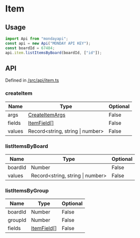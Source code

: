 # Item

## Usage

```typescript
import Api from "mondayapi";
const api = new Api("MONDAY API KEY");
const boardId = 67484;
api.item.listItemsByBoard(boardId, ["id"]);
```

## API

Defined in [/src/api/item.ts](../src/api/item.ts)

### **createItem**

| Name   | Type                                        | Optional |
| ------ | ------------------------------------------- | -------- |
| args   | [CreateItemArgs](../src/interfaces/item.ts) | False    |
| fields | [ItemField[]](../src/interfaces/item.ts)    | False    |
| values | Record<string, string \| number>            | False    |

### **listItemsByBoard**

| Name    | Type                             | Optional |
| ------- | -------------------------------- | -------- |
| boardId | Number                           | False    |
| values  | Record<string, string \| number> | False    |

### **listItemsByGroup**

| Name    | Type                                     | Optional |
| ------- | ---------------------------------------- | -------- |
| boardId | Number                                   | False    |
| groupId | Number                                   | False    |
| fields  | [ItemField[]](../src/interfaces/item.ts) | False    |
